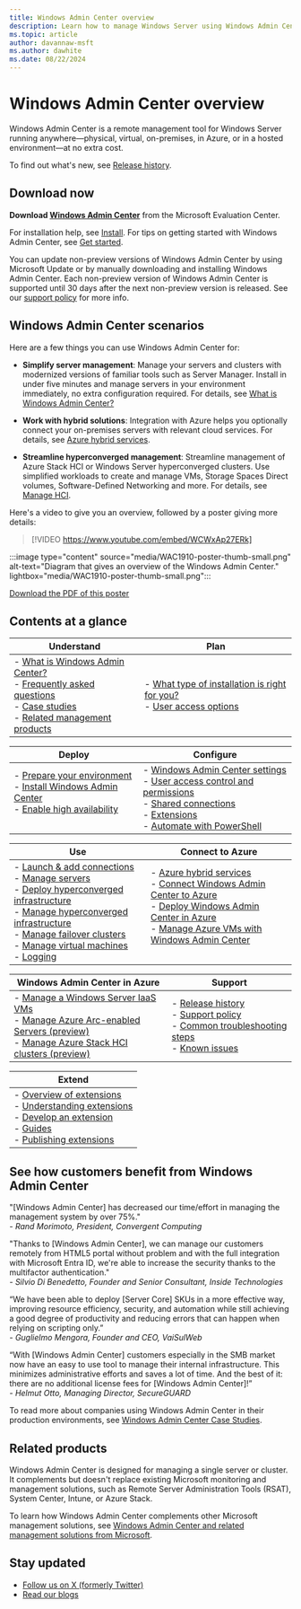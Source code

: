 ```yaml
---
title: Windows Admin Center overview
description: Learn how to manage Windows Server using Windows Admin Center (Project Honolulu).
ms.topic: article
author: davannaw-msft
ms.author: dawhite
ms.date: 08/22/2024
---
```


# Windows Admin Center overview

>

Windows Admin Center is a remote management tool for Windows Server running anywhere&mdash;physical, virtual, on-premises, in Azure, or in a hosted environment&mdash;at no extra cost.

To find out what's new, see [Release history](support/release-history.md).

## Download now

**Download [Windows Admin Center](https://www.microsoft.com/evalcenter/download-windows-admin-center)** from the Microsoft Evaluation Center.

For installation help, see [Install](deploy/install.md). For tips on getting started with Windows Admin Center, see [Get started](use/get-started.md).

You can update non-preview versions of Windows Admin Center by using Microsoft Update or by manually downloading and installing Windows Admin Center. Each non-preview version of Windows Admin Center is supported until 30 days after the next non-preview version is released. See our [support policy](support/index.md) for more info.

## Windows Admin Center scenarios

Here are a few things you can use Windows Admin Center for:

- **Simplify server management**: Manage your servers and clusters with modernized versions of familiar tools such as Server Manager. Install in under five minutes and manage servers in your environment immediately, no extra configuration required. For details, see [What is Windows Admin Center?](understand/what-is.md)

- **Work with hybrid solutions**: Integration with Azure helps you optionally connect your on-premises servers with relevant cloud services. For details, see [Azure hybrid services](azure/index.md).

- **Streamline hyperconverged management**: Streamline management of Azure Stack HCI or Windows Server hyperconverged clusters. Use simplified workloads to create and manage VMs, Storage Spaces Direct volumes, Software-Defined Networking and more. For details, see [Manage HCI](use/manage-hyper-converged.md).

Here's a video to give you an overview, followed by a poster giving more details:
> [!VIDEO https://www.youtube.com/embed/WCWxAp27ERk]

:::image type="content" source="media/WAC1910-poster-thumb-small.png" alt-text="Diagram that gives an overview of the Windows Admin Center." lightbox="media/WAC1910-poster-thumb-small.png":::

[Download the PDF of this poster](https://github.com/MicrosoftDocs/windowsserverdocs/raw/main/WindowsServerDocs/manage/windows-admin-center/media/WindowsAdminCenter1910Poster.pdf)

## Contents at a glance

| Understand | Plan |
|------------|------|
| - [What is Windows Admin Center?](understand/what-is.md) <br> - [Frequently asked questions](understand/faq.yml)<br> - [Case studies](understand/case-studies.md) <br> - [Related management products](understand/related-management.md) | - [What type of installation is right for you?](plan/installation-options.md) <br> - [User access options](plan/user-access-options.md) <br> |

| Deploy | Configure |
|--------|-----------|
| - [Prepare your environment](deploy/prepare-environment.md) <br> - [Install Windows Admin Center](deploy/install.md) <br> - [Enable high availability](deploy/high-availability.md)  <br><br> | - [Windows Admin Center settings](configure/settings.md) <br> - [User access control and permissions](configure/user-access-control.md) <br> - [Shared connections](configure/shared-connections.md) <br> - [Extensions](configure/using-extensions.md) <br> - [Automate with PowerShell](configure/use-powershell.md) |

| Use | Connect to Azure |
|-----|------------------|
| - [Launch & add connections](use/get-started.md) <br> - [Manage servers](use/manage-servers.md) <br> - [Deploy hyperconverged infrastructure](use/deploy-hyperconverged-infrastructure.md) <br> - [Manage hyperconverged infrastructure](use/manage-hyper-converged.md) <br> - [Manage failover clusters](use/manage-failover-clusters.md) <br> - [Manage virtual machines](use/manage-virtual-machines.md) <br> - [Logging](use/logging.md) | - [Azure hybrid services](azure/index.md) <br> - [Connect Windows Admin Center to Azure](azure/azure-integration.md) <br> - [Deploy Windows Admin Center in Azure](azure/deploy-wac-in-azure.md) <br> - [Manage Azure VMs with Windows Admin Center](azure/manage-azure-vms.md) <br><br> |

| Windows Admin Center in Azure | Support |
|-----------------------|-----------------|
| - [Manage a Windows Server IaaS VMs](azure/manage-vm.md) <br> - [Manage Azure Arc-enabled Servers (preview)](azure/manage-arc-hybrid-machines.md) <br> - [Manage Azure Stack HCI clusters (preview)](azure/manage-hci-clusters.md) | - [Release history](support/release-history.md) <br> - [Support policy](support/index.md) <br> - [Common troubleshooting steps](support/troubleshooting.md) <br> - [Known issues](support/known-issues.md) |

| Extend |
|--------|
| - [Overview of extensions](extend/extensibility-overview.md) <br> - [Understanding extensions](extend/understand-extensions.md) <br> - [Develop an extension](extend/developing-extensions.md) <br> - [Guides](extend/publish-extensions.md) <br> - [Publishing extensions](extend/publish-extensions.md) |

## See how customers benefit from Windows Admin Center

"[Windows Admin Center] has decreased our time/effort in managing the management system by over 75%."<br> *- Rand Morimoto, President, Convergent Computing*

"Thanks to [Windows Admin Center], we can manage our customers remotely from HTML5 portal without problem and with the full integration with Microsoft Entra ID, we're able to increase the security thanks to the multifactor authentication."<br> *- Silvio Di Benedetto, Founder and Senior Consultant, Inside Technologies*

“We have been able to deploy [Server Core] SKUs in a more effective way, improving resource efficiency, security, and automation while still achieving a good degree of productivity and reducing errors that can happen when relying on scripting only.” <br> *- Guglielmo Mengora, Founder and CEO, VaiSulWeb*

“With [Windows Admin Center] customers especially in the SMB market now have an easy to use tool to manage their internal infrastructure. This minimizes administrative efforts and saves a lot of time. And the best of it: there are no additional license fees for [Windows Admin Center]!” <br> *- Helmut Otto, Managing Director, SecureGUARD*

To read more about companies using Windows Admin Center in their production environments, see [Windows Admin Center Case Studies](understand/case-studies.md).

## Related products

Windows Admin Center is designed for managing a single server or cluster. It complements but doesn't replace existing Microsoft monitoring and management solutions, such as Remote Server Administration Tools (RSAT), System Center, Intune, or Azure Stack.

To learn how Windows Admin Center complements other Microsoft management solutions, see [Windows Admin Center and related management solutions from Microsoft](understand/related-management.md).

## Stay updated

- [Follow us on X (formerly Twitter)](https://twitter.com/servermgmt)
- [Read our blogs](https://techcommunity.microsoft.com/t5/windows-admin-center-blog/bg-p/Windows-Admin-Center-Blog)
